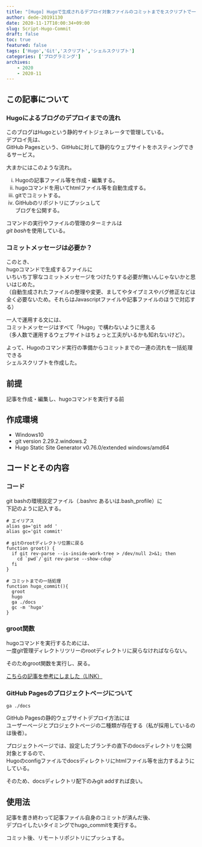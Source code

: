 ```yaml
---
title: "[Hugo] Hugoで生成されるデプロイ対象ファイルのコミットまでをスクリプトで一括処理にした"
author: dede-20191130
date: 2020-11-17T10:00:34+09:00
slug: Script-Hugo-Commit
draft: false
toc: true
featured: false
tags: ['Hugo','Git','スクリプト','シェルスクリプト']
categories: ['プログラミング']
archives:
    - 2020
    - 2020-11
---
```


## この記事について

### Hugoによるブログのデプロイまでの流れ

このブログはHugoという静的サイトジェネレータで管理している。  
デプロイ先は、  
GitHub Pagesという、GitHubに対して静的なウェブサイトをホスティングできるサービス。

大まかにはこのような流れ。

<ol style="list-style-type: lower-roman">
  <li>Hugoの記事ファイル等を作成・編集する。</li>
  <li>hugoコマンドを用いてhtmlファイル等を自動生成する。</li>
  <li>gitでコミットする。</li>
  <li>GitHubのリポジトリにプッシュして<br>ブログを公開する。</li>
</ol>

コマンドの実行やファイルの管理のターミナルは  
<i>git bash</i>を使用している。

### コミットメッセージは必要か？

このとき、  
hugoコマンドで生成するファイルに  
いちいち丁寧なコミットメッセージをつけたりする必要が無いんじゃないかと思いはじめた。  
（自動生成されたファイルの整理や変更、ましてやタイプミスやバグ修正などは全く必要ないため。それらはJavascriptファイルや記事ファイルのほうで対応する）

一人で運用する文には、  
コミットメッセージはすべて「Hugo」で構わないように思える  
（多人数で運用するウェブサイトはちょっと工夫がいるかも知れないけど）。

よって、Hugoのコマンド実行の準備からコミットまでの一連の流れを一括処理できる  
シェルスクリプトを作成した。

## 前提

記事を作成・編集し、hugoコマンドを実行する前

## 作成環境

- Windows10
- git version 2.29.2.windows.2  
- Hugo Static Site Generator v0.76.0/extended windows/amd64


## コードとその内容
### コード

git bashの環境設定ファイル（.bashrc あるいは.bash_profile）に  
下記のように記入する。  

```shell
# エイリアス
alias ga='git add '
alias gc='git commit'

# gitのrootディレクトリ位置に戻る
function groot() {
  if git rev-parse --is-inside-work-tree > /dev/null 2>&1; then
    cd `pwd`/`git rev-parse --show-cdup`
  fi
}

# コミットまでの一括処理
function hugo_commit(){
  groot
  hugo
  ga ./docs
  gc -m 'hugo'
}
```

### groot関数

hugoコマンドを実行するためには、  
一度git管理ディレクトリツリーのrootディレクトリに戻らなければならない。  

そのためgroot関数を実行し、戻る。

[こちらの記事を参考にしました（LINK）](https://qiita.com/ponko2/items/d5f45b2cf2326100cdbc)

### GitHub Pagesのプロジェクトページについて

```shell
ga ./docs
```


GitHub Pagesの静的ウェブサイトデプロイ方法には  
ユーザーページとプロジェクトページの二種類が存在する（私が採用しているのは後者）。  

プロジェクトページでは、設定したブランチの直下のdocsディレクトリを公開対象とするので、  
Hugoのconfigファイルでdocsディレクトリにhtmlファイル等を出力するようにしている。  

そのため、docsディレクトリ配下のみgit addすれば良い。

## 使用法

記事を書き終わって記事ファイル自身のコミットが済んだ後、  
デプロイしたいタイミングでhugo_commitを実行する。

コミット後、リモートリポジトリにプッシュする。

